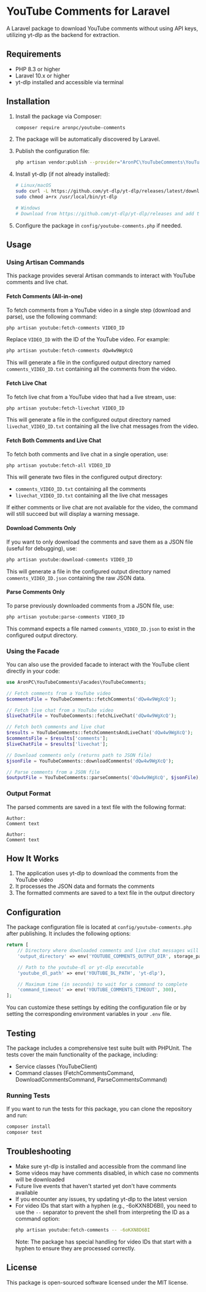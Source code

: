 # YouTube Comments for Laravel

A Laravel package to download YouTube comments without using API keys, utilizing yt-dlp as the backend for extraction.

## Requirements

- PHP 8.3 or higher
- Laravel 10.x or higher
- yt-dlp installed and accessible via terminal

## Installation

1. Install the package via Composer:
   ```bash
   composer require aronpc/youtube-comments
   ```

2. The package will be automatically discovered by Laravel.

3. Publish the configuration file:
   ```bash
   php artisan vendor:publish --provider="AronPC\YouTubeComments\YouTubeCommentsServiceProvider" --tag="config"
   ```

4. Install yt-dlp (if not already installed):
   ```bash
   # Linux/macOS
   sudo curl -L https://github.com/yt-dlp/yt-dlp/releases/latest/download/yt-dlp -o /usr/local/bin/yt-dlp
   sudo chmod a+rx /usr/local/bin/yt-dlp

   # Windows
   # Download from https://github.com/yt-dlp/yt-dlp/releases and add to your PATH
   ```

5. Configure the package in `config/youtube-comments.php` if needed.

## Usage

### Using Artisan Commands

This package provides several Artisan commands to interact with YouTube comments and live chat.

#### Fetch Comments (All-in-one)

To fetch comments from a YouTube video in a single step (download and parse), use the following command:

```bash
php artisan youtube:fetch-comments VIDEO_ID
```

Replace `VIDEO_ID` with the ID of the YouTube video. For example:

```bash
php artisan youtube:fetch-comments dQw4w9WgXcQ
```

This will generate a file in the configured output directory named `comments_VIDEO_ID.txt` containing all the comments from the video.

#### Fetch Live Chat

To fetch live chat from a YouTube video that had a live stream, use:

```bash
php artisan youtube:fetch-livechat VIDEO_ID
```

This will generate a file in the configured output directory named `livechat_VIDEO_ID.txt` containing all the live chat messages from the video.

#### Fetch Both Comments and Live Chat

To fetch both comments and live chat in a single operation, use:

```bash
php artisan youtube:fetch-all VIDEO_ID
```

This will generate two files in the configured output directory:
- `comments_VIDEO_ID.txt` containing all the comments
- `livechat_VIDEO_ID.txt` containing all the live chat messages

If either comments or live chat are not available for the video, the command will still succeed but will display a warning message.

#### Download Comments Only

If you want to only download the comments and save them as a JSON file (useful for debugging), use:

```bash
php artisan youtube:download-comments VIDEO_ID
```

This will generate a file in the configured output directory named `comments_VIDEO_ID.json` containing the raw JSON data.

#### Parse Comments Only

To parse previously downloaded comments from a JSON file, use:

```bash
php artisan youtube:parse-comments VIDEO_ID
```

This command expects a file named `comments_VIDEO_ID.json` to exist in the configured output directory.

### Using the Facade

You can also use the provided facade to interact with the YouTube client directly in your code:

```php
use AronPC\YouTubeComments\Facades\YouTubeComments;

// Fetch comments from a YouTube video
$commentsFile = YouTubeComments::fetchComments('dQw4w9WgXcQ');

// Fetch live chat from a YouTube video
$liveChatFile = YouTubeComments::fetchLiveChat('dQw4w9WgXcQ');

// Fetch both comments and live chat
$results = YouTubeComments::fetchCommentsAndLiveChat('dQw4w9WgXcQ');
$commentsFile = $results['comments'];
$liveChatFile = $results['livechat'];

// Download comments only (returns path to JSON file)
$jsonFile = YouTubeComments::downloadComments('dQw4w9WgXcQ');

// Parse comments from a JSON file
$outputFile = YouTubeComments::parseComments('dQw4w9WgXcQ', $jsonFile);
```

### Output Format

The parsed comments are saved in a text file with the following format:

```
Author:
Comment text

Author:
Comment text
```

## How It Works

1. The application uses yt-dlp to download the comments from the YouTube video
2. It processes the JSON data and formats the comments
3. The formatted comments are saved to a text file in the output directory

## Configuration

The package configuration file is located at `config/youtube-comments.php` after publishing. It includes the following options:

```php
return [
    // Directory where downloaded comments and live chat messages will be saved
    'output_directory' => env('YOUTUBE_COMMENTS_OUTPUT_DIR', storage_path('app/youtube-comments')),

    // Path to the youtube-dl or yt-dlp executable
    'youtube_dl_path' => env('YOUTUBE_DL_PATH', 'yt-dlp'),

    // Maximum time (in seconds) to wait for a command to complete
    'command_timeout' => env('YOUTUBE_COMMENTS_TIMEOUT', 300),
];
```

You can customize these settings by editing the configuration file or by setting the corresponding environment variables in your `.env` file.

## Testing

The package includes a comprehensive test suite built with PHPUnit. The tests cover the main functionality of the package, including:

- Service classes (YouTubeClient)
- Command classes (FetchCommentsCommand, DownloadCommentsCommand, ParseCommentsCommand)

### Running Tests

If you want to run the tests for this package, you can clone the repository and run:

```bash
composer install
composer test
```

## Troubleshooting

- Make sure yt-dlp is installed and accessible from the command line
- Some videos may have comments disabled, in which case no comments will be downloaded
- Future live events that haven't started yet don't have comments available
- If you encounter any issues, try updating yt-dlp to the latest version
- For video IDs that start with a hyphen (e.g., -6oKXN8D6BI), you need to use the `--` separator to prevent the shell from interpreting the ID as a command option:
  ```bash
  php artisan youtube:fetch-comments -- -6oKXN8D6BI
  ```
  Note: The package has special handling for video IDs that start with a hyphen to ensure they are processed correctly.

## License

This package is open-sourced software licensed under the MIT license.
